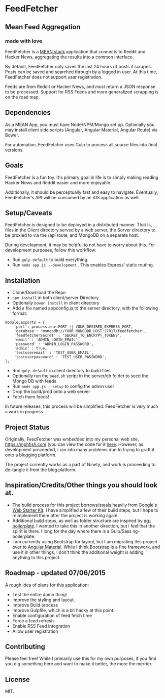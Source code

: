 # FeedFetcher

## Mean Feed Aggregation
### made with love

FeedFetcher is a [MEAN stack](http://blog.mongodb.org/post/49262866911/the-mean-stack-mongodb-expressjs-angularjs-and) application that connects to Reddit and Hacker News, aggregating the results into a common interface.

By default, FeedFetcher only saves the last 24 hours of posts it scrapes.  Posts can be saved and searched through by a logged in user.  At this time, FeedFetcher does not support user registration.

Feeds are from Reddit or Hacker News, and must return a JSON response to be processed.  Support for RSS Feeds and more generalized scrapping is on the road map.

## Dependencies

As a MEAN App, you must have Node/NPM/Mongo set up.  Optionally you may install client side scripts (Angular, Angular Material, Angular Route) via Bower.

For automation, FeedFetcher uses Gulp to process all source files into final versions.

## Goals
FeedFetcher is a fun toy.  It's primary goal in life is to simply making reading Hacker News and Reddit easier and more enjoyable.

Additionally, it should be perceptually fast and easy to navigate.  Eventually, FeedFetcher's API will be consumed by an iOS application as well.

## Setup/Caveats

FeedFetcher is designed to be deployed in a distributed manner.  That is, files in the Client directory served by a web server, the Server directory to be proxied to via the /api route, and MongoDB on a separate host.

During development, it may be helpful to not have to worry about this.  For development purposes, follow this workflow:
* Run `gulp default` to build everything.
* Run `node app.js --development` .  This enables Express' static routing.

## Installation

* Clone/Download the Repo
* `npm install` in both client/server Directory
* Optionally `bower install` in client directory
* Add a file named appconfig.js to the server directory, with the following format:
```node
module.exports = {
    'port': process.env.PORT || YOUR_DESIRED_EXPRESS_PORT,
    'database': 'mongodb://YOUR_MONGODB_HOST:27017/feedfetcher',
    'feedfetcherSecret' : 'SECRET_TO_ENCRYPT_TOKENS',
    'email' : 'ADMIN_LOGIN_EMAIL',
    'password' : 'ADMIN_LOGIN_PASSWORD',
    'admin' : true,
    'testuseremail' : 'TEST_USER_EMAIL',
    'testuserpassword' : 'TEST_USER_PASSWORD',
};
```
* Run `gulp default` in client directory to build files
* Optionally run the `seed.sh` script in the server/db folder to seed the Mongo DB with feeds.
* Run `node app.js --setup` to config the admin user
* Drop the build/prod onto a web server
* Fetch them feeds!

In future releases, this process will be simplified.  FeedFetcher is very much a work in progress.

## Project Status

Originally, FeedFetcher was embedded into my personal web site, https://mphfish.com (you can view the code for it [here](https://github.com/mphfish/ninety).  However, as development proceeded, I ran into many problems due to trying to graft it onto a blogging platform.

The project currently works as a part of Ninety, and work is proceeding to de-tangle it from the blog platform.

## Inspiration/Credits/Other things you should look at.

* The build process for this project borrows/steals heavily from Google's [Web Starter Kit](https://github.com/google/web-starter-kit).  I have simplified a few of their build steps, but I hope to reimplement them after the project is working again.
* Additional build steps, as well as folder structure are inspired by [ng-boilerplate](http://joshdmiller.github.io/ng-boilerplate/#/home).  I wanted to take this in another direction, but I feel that the spirit is there.  I long for the day where there is a Gulp/Sass ng-boilerplate.
* I am currently using Bootstrap for layout, but I am migrating this project over to [Angular Material](https://material.angularjs.org/latest/#/).  While I think Bootstrap is a fine framework, and use it in other things, I don't think the additional weight is adding anything to this project.

## Roadmap - updated 07/06/2015

A rough idea of plans for this application:
* Test the entire damn thing!
* Improve the styling and layout.
* Improve Build process
* Improve Gulpfile, which is a bit hacky at this point.
* Enable configuration of feed fetch time
* Force a feed refresh
* Enable RSS Feed integration
* Allow user registration

## Contributing

Please feel free!  While I primarily use this for my own purposes, if you find you dig something here and want to make it better, the more the merrier.

## License

MIT.
